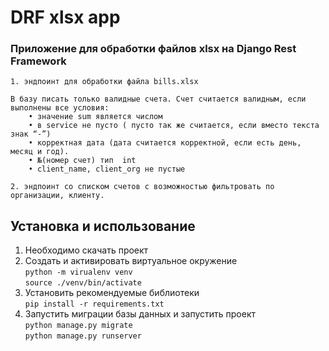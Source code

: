 # DRF xlsx app
### Приложение для обработки файлов xlsx на Django Rest Framework

```
1. эндпоинт для обработки файла bills.xlsx

В базу писать только валидные счета. Счет считается валидным, если выполнены все условия:
    • значение sum является числом
    • в service не пусто ( пусто так же считается, если вместо текста знак “-”)
    • корректная дата (дата считается корректной, если есть день, месяц и год).
    • №(номер счет) тип  int
    • client_name, client_org не пустые

2. эндпоинт со списком счетов с возможностью фильтровать по организации, клиенту.
```

## Установка и использование

1. Необходимо скачать проект  
2. Создать и активировать виртуальное окружение  
   ```python -m virualenv venv```  
   ```source ./venv/bin/activate```
3. Установить рекомендуемые библиотеки  
  ```pip install -r requirements.txt```
4. Запустить миграции базы данных и запустить проект  
  ```python manage.py migrate```  
  ```python manage.py runserver```  
